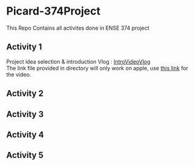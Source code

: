 # Picard-374Project
This Repo Contains all activites done in ENSE 374 project
## Activity 1
Project idea selection & introduction Vlog : [IntroVideoVlog](https://github.com/Picard-ENSE374/Picard-374Project/tree/main/IntroVideoVlog)
<br> The link file provided in directory will only work on apple, use [this link](https://www.youtube.com/watch?v=Sw_80gDr_as&amp;ab_channel=Willyy) for the video. 
## Activity 2

## Activity 3

## Activity 4

## Activity 5

